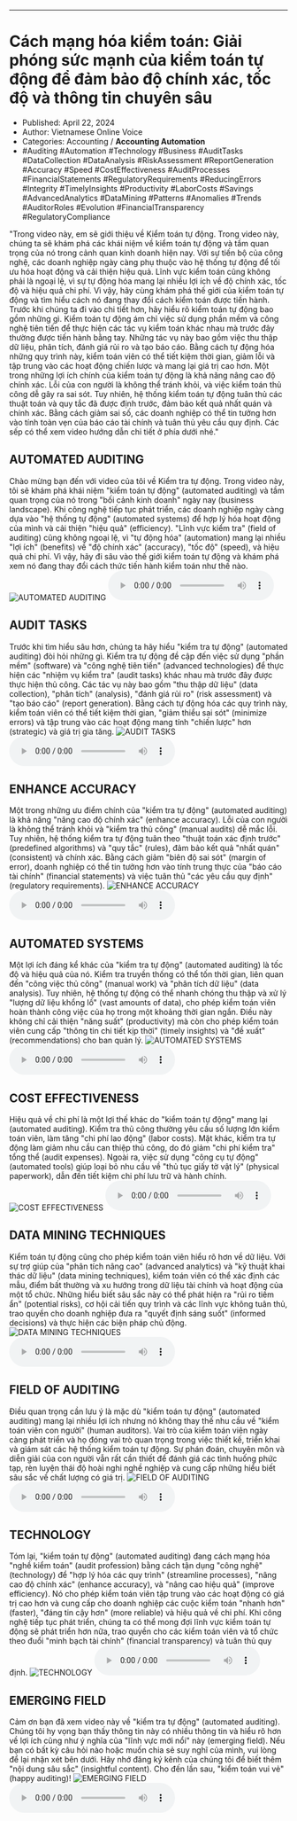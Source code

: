 
---

# Cách mạng hóa kiểm toán: Giải phóng sức mạnh của kiểm toán tự động để đảm bảo độ chính xác, tốc độ và thông tin chuyên sâu

- Published: April 22, 2024
- Author: Vietnamese Online Voice
- Categories: Accounting / **Accounting Automation**
- #Auditing #Automation #Technology #Business #AuditTasks #DataCollection #DataAnalysis #RiskAssessment #ReportGeneration #Accuracy #Speed #CostEffectiveness #AuditProcesses #FinancialStatements #RegulatoryRequirements #ReducingErrors #Integrity #TimelyInsights #Productivity #LaborCosts #Savings #AdvancedAnalytics #DataMining #Patterns #Anomalies #Trends #AuditorRoles #Evolution #FinancialTransparency #RegulatoryCompliance

"Trong video này, em sẽ giới thiệu về Kiểm toán tự động. Trong video này, chúng ta sẽ khám phá các khái niệm về kiểm toán tự động và tầm quan trọng của nó trong cảnh quan kinh doanh hiện nay. Với sự tiến bộ của công nghệ, các doanh nghiệp ngày càng phụ thuộc vào hệ thống tự động để tối ưu hóa hoạt động và cải thiện hiệu quả. Lĩnh vực kiểm toán cũng không phải là ngoại lệ, vì sự tự động hóa mang lại nhiều lợi ích về độ chính xác, tốc độ và hiệu quả chi phí. Vì vậy, hãy cùng khám phá thế giới của kiểm toán tự động và tìm hiểu cách nó đang thay đổi cách kiểm toán được tiến hành. Trước khi chúng ta đi vào chi tiết hơn, hãy hiểu rõ kiểm toán tự động bao gồm những gì. Kiểm toán tự động ám chỉ việc sử dụng phần mềm và công nghệ tiên tiến để thực hiện các tác vụ kiểm toán khác nhau mà trước đây thường được tiến hành bằng tay. Những tác vụ này bao gồm việc thu thập dữ liệu, phân tích, đánh giá rủi ro và tạo báo cáo. Bằng cách tự động hóa những quy trình này, kiểm toán viên có thể tiết kiệm thời gian, giảm lỗi và tập trung vào các hoạt động chiến lược và mang lại giá trị cao hơn. Một trong những lợi ích chính của kiểm toán tự động là khả năng nâng cao độ chính xác. Lỗi của con người là không thể tránh khỏi, và việc kiểm toán thủ công dễ gây ra sai sót. Tuy nhiên, hệ thống kiểm toán tự động tuân thủ các thuật toán và quy tắc đã được định trước, đảm bảo kết quả nhất quán và chính xác. Bằng cách giảm sai số, các doanh nghiệp có thể tin tưởng hơn vào tính toàn vẹn của báo cáo tài chính và tuân thủ yêu cầu quy định. Các sếp có thể xem video hướng dẫn chi tiết ở phía dưới nhé."


## AUTOMATED AUDITING

Chào mừng bạn đến với video của tôi về Kiểm tra tự động. Trong video này, tôi sẽ khám phá khái niệm "kiểm toán tự động" (automated auditing) và tầm quan trọng của nó trong "bối cảnh kinh doanh" ngày nay (business landscape). Khi công nghệ tiếp tục phát triển, các doanh nghiệp ngày càng dựa vào "hệ thống tự động" (automated systems) để hợp lý hóa hoạt động của mình và cải thiện "hiệu quả" (efficiency). "Lĩnh vực kiểm tra" (field of auditing) cũng không ngoại lệ, vì "tự động hóa" (automation) mang lại nhiều "lợi ích" (benefits) về "độ chính xác" (accuracy), "tốc độ" (speed), và hiệu quả chi phí. Vì vậy, hãy đi sâu vào thế giới kiểm toán tự động và khám phá xem nó đang thay đổi cách thức tiến hành kiểm toán như thế nào.
![AUTOMATED AUDITING](https://http-archiver-apis-production-80.schnworks.com/storage/images/transitions/2024-04-22/transition--15524928055-Montserrat-ExtraBold-283593.jpg)
<audio controls>
    <source src="https://http-archiver-apis-production-80.schnworks.com/storage/audio/file-34763532106.mp3" type="audio/mpeg">
</audio>



## AUDIT TASKS

Trước khi tìm hiểu sâu hơn, chúng ta hãy hiểu "kiểm tra tự động" (automated auditing) đòi hỏi những gì. Kiểm tra tự động đề cập đến việc sử dụng "phần mềm" (software) và "công nghệ tiên tiến" (advanced technologies) để thực hiện các "nhiệm vụ kiểm tra" (audit tasks) khác nhau mà trước đây được thực hiện thủ công. Các tác vụ này bao gồm "thu thập dữ liệu" (data collection), "phân tích" (analysis), "đánh giá rủi ro" (risk assessment) và "tạo báo cáo" (report generation). Bằng cách tự động hóa các quy trình này, kiểm toán viên có thể tiết kiệm thời gian, "giảm thiểu sai sót" (minimize errors) và tập trung vào các hoạt động mang tính "chiến lược" hơn (strategic) và giá trị gia tăng.
![AUDIT TASKS](https://http-archiver-apis-production-80.schnworks.com/storage/images/transitions/2024-04-22/transition-853772262-Montserrat-Regular-880E4F.jpg)
<audio controls>
    <source src="https://http-archiver-apis-production-80.schnworks.com/storage/audio/file-21627558399.mp3" type="audio/mpeg">
</audio>



## ENHANCE ACCURACY

Một trong những ưu điểm chính của "kiểm tra tự động" (automated auditing) là khả năng "nâng cao độ chính xác" (enhance accuracy). Lỗi của con người là không thể tránh khỏi và "kiểm tra thủ công" (manual audits) dễ mắc lỗi. Tuy nhiên, hệ thống kiểm tra tự động tuân theo "thuật toán xác định trước" (predefined algorithms) và "quy tắc" (rules), đảm bảo kết quả "nhất quán" (consistent) và chính xác. Bằng cách giảm "biên độ sai sót" (margin of error), doanh nghiệp có thể tin tưởng hơn vào tính trung thực của "báo cáo tài chính" (financial statements) và việc tuân thủ "các yêu cầu quy định" (regulatory requirements).
![ENHANCE ACCURACY](https://http-archiver-apis-production-80.schnworks.com/storage/images/transitions/2024-04-22/transition--36291944764-Montserrat-Bold-9C27B0.jpg)
<audio controls>
    <source src="https://http-archiver-apis-production-80.schnworks.com/storage/audio/file-2821673303.mp3" type="audio/mpeg">
</audio>



## AUTOMATED SYSTEMS

Một lợi ích đáng kể khác của "kiểm tra tự động" (automated auditing) là tốc độ và hiệu quả của nó. Kiểm tra truyền thống có thể tốn thời gian, liên quan đến "công việc thủ công" (manual work) và "phân tích dữ liệu" (data analysis). Tuy nhiên, hệ thống tự động có thể nhanh chóng thu thập và xử lý "lượng dữ liệu khổng lồ" (vast amounts of data), cho phép kiểm toán viên hoàn thành công việc của họ trong một khoảng thời gian ngắn. Điều này không chỉ cải thiện "năng suất" (productivity) mà còn cho phép kiểm toán viên cung cấp "thông tin chi tiết kịp thời" (timely insights) và "đề xuất" (recommendations) cho ban quản lý.
![AUTOMATED SYSTEMS](https://http-archiver-apis-production-80.schnworks.com/storage/images/transitions/2024-04-22/transition-27181022862-Montserrat-SemiBold-9C27B0.jpg)
<audio controls>
    <source src="https://http-archiver-apis-production-80.schnworks.com/storage/audio/file-23052544815.mp3" type="audio/mpeg">
</audio>



## COST EFFECTIVENESS

Hiệu quả về chi phí là một lợi thế khác do "kiểm toán tự động" mang lại (automated auditing). Kiểm tra thủ công thường yêu cầu số lượng lớn kiểm toán viên, làm tăng "chi phí lao động" (labor costs). Mặt khác, kiểm tra tự động làm giảm nhu cầu can thiệp thủ công, do đó giảm "chi phí kiểm tra" tổng thể (audit expenses). Ngoài ra, việc sử dụng "công cụ tự động" (automated tools) giúp loại bỏ nhu cầu về "thủ tục giấy tờ vật lý" (physical paperwork), dẫn đến tiết kiệm chi phí lưu trữ và hành chính.
![COST EFFECTIVENESS](https://http-archiver-apis-production-80.schnworks.com/storage/images/transitions/2024-04-22/transition--12762749769-Montserrat-Thin-673AB7.jpg)
<audio controls>
    <source src="https://http-archiver-apis-production-80.schnworks.com/storage/audio/file-33641662988.mp3" type="audio/mpeg">
</audio>



## DATA MINING TECHNIQUES

Kiểm toán tự động cũng cho phép kiểm toán viên hiểu rõ hơn về dữ liệu. Với sự trợ giúp của "phân tích nâng cao" (advanced analytics) và "kỹ thuật khai thác dữ liệu" (data mining techniques), kiểm toán viên có thể xác định các mẫu, điểm bất thường và xu hướng trong dữ liệu tài chính và hoạt động của một tổ chức. Những hiểu biết sâu sắc này có thể phát hiện ra "rủi ro tiềm ẩn" (potential risks), cơ hội cải tiến quy trình và các lĩnh vực không tuân thủ, trao quyền cho doanh nghiệp đưa ra "quyết định sáng suốt" (informed decisions) và thực hiện các biện pháp chủ động.
![DATA MINING TECHNIQUES](https://http-archiver-apis-production-80.schnworks.com/storage/images/transitions/2024-04-22/transition-51603674876-Montserrat-Regular-283593.jpg)
<audio controls>
    <source src="https://http-archiver-apis-production-80.schnworks.com/storage/audio/file-16299490629.mp3" type="audio/mpeg">
</audio>



## FIELD OF AUDITING

Điều quan trọng cần lưu ý là mặc dù "kiểm toán tự động" (automated auditing) mang lại nhiều lợi ích nhưng nó không thay thế nhu cầu về "kiểm toán viên con người" (human auditors). Vai trò của kiểm toán viên ngày càng phát triển và họ đóng vai trò quan trọng trong việc thiết kế, triển khai và giám sát các hệ thống kiểm toán tự động. Sự phán đoán, chuyên môn và diễn giải của con người vẫn rất cần thiết để đánh giá các tình huống phức tạp, rèn luyện thái độ hoài nghi nghề nghiệp và cung cấp những hiểu biết sâu sắc về chất lượng có giá trị.
![FIELD OF AUDITING](https://http-archiver-apis-production-80.schnworks.com/storage/images/transitions/2024-04-22/transition--20067024575-Montserrat-SemiBold-283593.jpg)
<audio controls>
    <source src="https://http-archiver-apis-production-80.schnworks.com/storage/audio/file-31109704064.mp3" type="audio/mpeg">
</audio>



## TECHNOLOGY

Tóm lại, "kiểm toán tự động" (automated auditing) đang cách mạng hóa "nghề kiểm toán" (audit profession) bằng cách tận dụng "công nghệ" (technology) để "hợp lý hóa các quy trình" (streamline processes), "nâng cao độ chính xác" (enhance accuracy), và "nâng cao hiệu quả" (improve efficiency). Nó cho phép kiểm toán viên tập trung vào các hoạt động có giá trị cao hơn và cung cấp cho doanh nghiệp các cuộc kiểm toán "nhanh hơn" (faster), "đáng tin cậy hơn" (more reliable) và hiệu quả về chi phí. Khi công nghệ tiếp tục phát triển, chúng ta có thể mong đợi lĩnh vực kiểm toán tự động sẽ phát triển hơn nữa, trao quyền cho các kiểm toán viên và tổ chức theo đuổi "minh bạch tài chính" (financial transparency) và tuân thủ quy định.
![TECHNOLOGY](https://http-archiver-apis-production-80.schnworks.com/storage/images/transitions/2024-04-22/transition--22083130828-Montserrat-Regular-880E4F.jpg)
<audio controls>
    <source src="https://http-archiver-apis-production-80.schnworks.com/storage/audio/file-14184070057.mp3" type="audio/mpeg">
</audio>



## EMERGING FIELD

Cảm ơn bạn đã xem video này về "kiểm tra tự động" (automated auditing). Chúng tôi hy vọng bạn thấy thông tin này có nhiều thông tin và hiểu rõ hơn về lợi ích cũng như ý nghĩa của "lĩnh vực mới nổi" này (emerging field). Nếu bạn có bất kỳ câu hỏi nào hoặc muốn chia sẻ suy nghĩ của mình, vui lòng để lại nhận xét bên dưới. Hãy nhớ đăng ký kênh của chúng tôi để biết thêm "nội dung sâu sắc" (insightful content). Cho đến lần sau, "kiểm toán vui vẻ" (happy auditing)!
![EMERGING FIELD](https://http-archiver-apis-production-80.schnworks.com/storage/images/transitions/2024-04-22/transition--44056745355-Montserrat-Regular-4A148C.jpg)
<audio controls>
    <source src="https://http-archiver-apis-production-80.schnworks.com/storage/audio/file-8760330478.mp3" type="audio/mpeg">
</audio>

